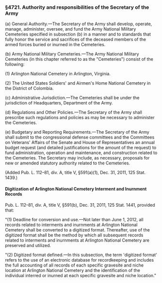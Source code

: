 ### §4721. Authority and responsibilities of the Secretary of the Army ###

(a) General Authority.—The Secretary of the Army shall develop, operate, manage, administer, oversee, and fund the Army National Military Cemeteries specified in subsection (b) in a manner and to standards that fully honor the service and sacrifices of the deceased members of the armed forces buried or inurned in the Cemeteries.

(b) Army National Military Cemeteries.—The Army National Military Cemeteries (in this chapter referred to as the "Cemeteries") consist of the following:

(1) Arlington National Cemetery in Arlington, Virginia.

(2) The United States Soldiers' and Airmen's Home National Cemetery in the District of Colombia.

(c) Administrative Jurisdiction.—The Cemeteries shall be under the jurisdiction of Headquarters, Department of the Army.

(d) Regulations and Other Policies.—The Secretary of the Army shall prescribe such regulations and policies as may be necessary to administer the Cemeteries.

(e) Budgetary and Reporting Requirements.—The Secretary of the Army shall submit to the congressional defense committees and the Committees on Veterans' Affairs of the Senate and House of Representatives an annual budget request (and detailed justifications for the amount of the request) to fund administration, operation and maintenance, and construction related to the Cemeteries. The Secretary may include, as necessary, proposals for new or amended statutory authority related to the Cemeteries.

(Added Pub. L. 112–81, div. A, title V, §591(a)(1), Dec. 31, 2011, 125 Stat. 1439.)

#### Digitization of Arlington National Cemetery Interment and Inurnment Records ####

Pub. L. 112–81, div. A, title V, §591(b), Dec. 31, 2011, 125 Stat. 1441, provided that:

"(1) Deadline for conversion and use.—Not later than June 1, 2012, all records related to interments and inurnments at Arlington National Cemetery shall be converted to a digitized format. Thereafter, use of the digitized format shall be the method by which all subsequent records related to interments and inurnments at Arlington National Cemetery are preserved and utilized.

"(2) Digitized format defined.—In this subsection, the term 'digitized format' refers to the use of an electronic database for recordkeeping and includes the full accounting of all records of each specific gravesite and niche location at Arlington National Cemetery and the identification of the individual interred or inurned at each specific gravesite and niche location."
